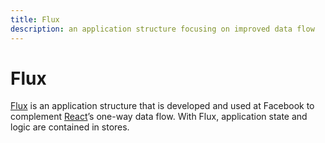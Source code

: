```yaml
---
title: Flux
description: an application structure focusing on improved data flow
---
```


# Flux

[Flux](https://facebook.github.io/flux/) is an application structure that is developed and used at Facebook to complement [React](/_glossary/REACT.md)’s one-way data flow. With Flux, application state and logic are contained in stores.

